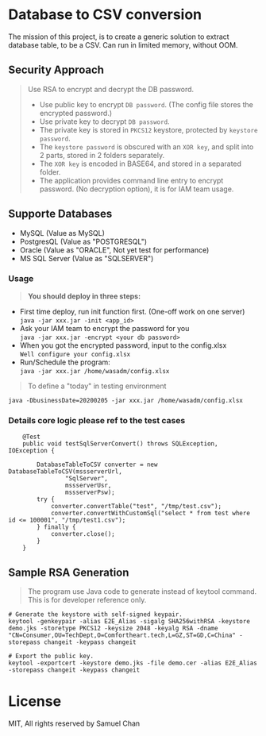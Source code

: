 # Database to CSV conversion
The mission of this project, is to create a generic solution to extract database table, to be a CSV. Can run in limited memory, without OOM.


## Security Approach
> Use RSA to encrypt and decrypt the DB password.  
> - Use public key to encrypt `DB password`. (The config file stores the encrypted password.)
> - Use private key to decrypt `DB password`.
> - The private key is stored in `PKCS12` keystore, protected by `keystore password`.
> - The `keystore password` is obscured with an `XOR key`, and split into 2 parts, stored in 2 folders separately.
> - The `XOR key` is encoded in BASE64, and stored in a separated folder.
> - The application provides command line entry to encrypt password. (No decryption option), it is for IAM team usage.


## Supporte Databases
- MySQL (Value as MySQL)
- PostgresQL (Value as "POSTGRESQL")
- Oracle (Value as "ORACLE", Not yet test for performance)
- MS SQL Server (Value as "SQLSERVER")

### Usage
> **You should deploy in three steps:**  
  - First time deploy, run init function first. (One-off work on one server)  
    `java -jar xxx.jar -init <app_id>`  
  - Ask your IAM team to encrypt the password for you  
    `java -jar xxx.jar -encrypt <your db password>`  
  - When you got the encrypted password, input to the config.xlsx  
    `Well configure your config.xlsx`
  - Run/Schedule the program:  
    `java -jar xxx.jar /home/wasadm/config.xlsx`

> To define a "today" in testing environment
```
java -DbusinessDate=20200205 -jar xxx.jar /home/wasadm/config.xlsx 
```

### Details core logic please ref to the test cases
```
    @Test
    public void testSqlServerConvert() throws SQLException, IOException {

        DatabaseTableToCSV converter = new DatabaseTableToCSV(mssserverUrl,
                "SqlServer",
                mssserverUsr,
                mssserverPsw);
        try {
            converter.convertTable("test", "/tmp/test.csv");
            converter.convertWithCustomSql("select * from test where id <= 100001", "/tmp/test1.csv");
        } finally {
            converter.close();
        }
    }
```

## Sample RSA Generation
> The program use Java code to generate instead of keytool command. This is for developer reference only.
```
# Generate the keystore with self-signed keypair.
keytool -genkeypair -alias E2E_Alias -sigalg SHA256withRSA -keystore demo.jks -storetype PKCS12 -keysize 2048 -keyalg RSA -dname "CN=Consumer,OU=TechDept,O=Comfortheart.tech,L=GZ,ST=GD,C=China" -storepass changeit -keypass changeit

# Export the public key.
keytool -exportcert -keystore demo.jks -file demo.cer -alias E2E_Alias -storepass changeit -keypass changeit
```

# License
MIT, All rights reserved by Samuel Chan